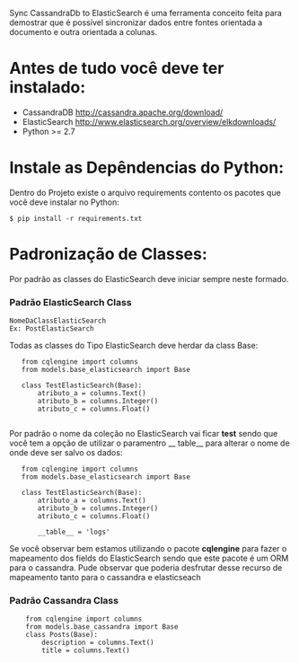Sync CassandraDb to ElasticSearch é uma ferramenta conceito feita para demostrar que é possível sincronizar dados 
entre fontes orientada a documento e outra orientada a colunas.

# Antes de tudo você deve ter instalado:
 * CassandraDB http://cassandra.apache.org/download/ 
 * ElasticSearch http://www.elasticsearch.org/overview/elkdownloads/
 * Python >= 2.7
 
# Instale as Depêndencias do Python:
 Dentro do Projeto existe o arquivo requirements contento os pacotes que você deve instalar no Python:
 
 ```
 $ pip install -r requirements.txt
 ```
 
# Padronização de Classes:
 Por padrão as classes do ElasticSearch deve iniciar sempre neste formado.
 
### Padrão ElasticSearch Class
 
 ```
 NomeDaClassElasticSearch
 Ex: PostElasticSearch
 ```
 Todas as classes do Tipo ElasticSearch deve herdar da class Base:
 
 ```
    from cqlengine import columns
    from models.base_elasticsearch import Base
    
    class TestElasticSearch(Base):
        atributo_a = columns.Text()
        atributo_b = columns.Integer()
        atributo_c = columns.Float()
        
 ```
 Por padrão o nome da coleção no ElasticSearch vai ficar **test** sendo que você tem a opção de utilizar o paramentro
  __ table__ para alterar o nome de onde deve ser salvo os dados:
 
 ```
    from cqlengine import columns
    from models.base_elasticsearch import Base
    
    class TestElasticSearch(Base):
        atributo_a = columns.Text()
        atributo_b = columns.Integer()
        atributo_c = columns.Float()
        
        __table__ = 'logs'
 ```
 
 Se você observar bem estamos utilizando o pacote **cqlengine** para fazer o mapeamento dos fields do ElasticSearch 
 sendo que este pacote é um ORM para o cassandra. Pude observar que poderia desfrutar desse recurso de mapeamento 
 tanto para o cassandra e elasticseach
 
### Padrão Cassandra Class

```
    from cqlengine import columns
    from models.base_cassandra import Base
    class Posts(Base):
        description = columns.Text()
        title = columns.Text()
```

 
 